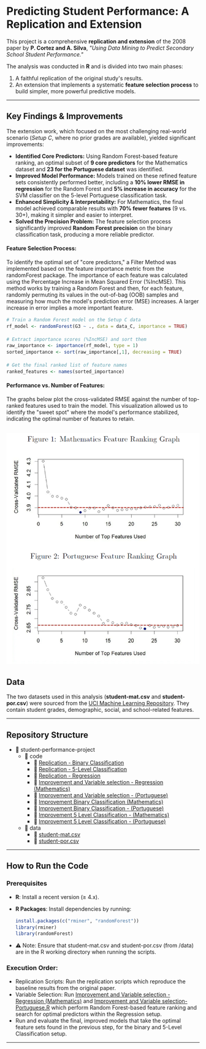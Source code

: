 # Predicting Student Performance: A Replication and Extension  

This project is a comprehensive **replication and extension** of the 2008 paper by **P. Cortez and A. Silva**, *"Using Data Mining to Predict Secondary School Student Performance."*  

The analysis was conducted in **R** and is divided into two main phases:  
1. A faithful replication of the original study's results.  
2. An extension that implements a systematic **feature selection process** to build simpler, more powerful predictive models.  

---

## Key Findings & Improvements  

The extension work, which focused on the most challenging real-world scenario (*Setup C*, where no prior grades are available), yielded significant improvements:  

- **Identified Core Predictors:** Using Random Forest-based feature ranking, an optimal subset of **9 core predictors** for the Mathematics dataset and **23 for the Portuguese dataset** was identified.
- **Improved Model Performance:** Models trained on these refined feature sets consistently performed better, including a **10% lower RMSE in regression** for the Random Forest and **5% increase in accuracy** for the SVM classifier on the 5-level Portuguese classification task.  
- **Enhanced Simplicity & Interpretability:** For Mathematics, the final model achieved comparable results with **70% fewer features** (9 vs. 30+), making it simpler and easier to interpret.  
- **Solved the Precision Problem:** The feature selection process significantly improved **Random Forest precision** on the binary classification task, producing a more reliable predictor.

#### Feature Selection Process:
To identify the optimal set of "core predictors," a Filter Method was implemented based on the feature importance metric from the randomForest package. The importance of each feature was calculated using the Percentage Increase in Mean Squared Error (%IncMSE). This method works by training a Random Forest and then, for each feature, randomly permuting its values in the out-of-bag (OOB) samples and measuring how much the model's prediction error (MSE) increases. A larger increase in error implies a more important feature.  

 ```R
# Train a Random Forest model on the Setup C data
rf_model <- randomForest(G3 ~ ., data = data_C, importance = TRUE)

# Extract importance scores (%IncMSE) and sort them
raw_importance <- importance(rf_model, type = 1)
sorted_importance <- sort(raw_importance[,1], decreasing = TRUE)

# Get the final ranked list of feature names
ranked_features <- names(sorted_importance)
```
#### Performance vs. Number of Features:
The graphs below plot the cross-validated RMSE against the number of top-ranked features used to train the model. This visualization allowed us to identify the "sweet spot" where the model's performance stabilized, indicating the optimal number of features to retain.  

![RMSE vs Top Features](./Student-Performance-Project/top_features_graph.png)
---

## Data  

The two datasets used in this analysis (**student-mat.csv** and **student-por.csv**) were sourced from the [UCI Machine Learning Repository](https://archive.ics.uci.edu/ml/datasets/student+performance). They contain student grades, demographic, social, and school-related features.  

---
## Repository Structure  

- 📁 student-performance-project  
  - 📁 code  
    - 📄 [Replication - Binary Classification](./Student-Performance-Project/code/Replication%20Binary%20Classification.R)  
    - 📄 [Replication - 5-Level Classification](./Student-Performance-Project/code/Replication%20Binary%20Classification.R)
    - 📄 [Replication - Regression](./Student-Performance-Project/code/Replication%20Regression.R)
    - 📄 [Improvement and Variable selection - Regression (Mathematics)](./Student-Performance-Project/code/Improvement%20Regression%20and%20Variable%20selection%20-%20Mathematics.R)  
    - 📄 [Improvement and Variable selection - (Portuguese)](./Student-Performance-Project/code/Improvement%20Regression%20and%20Variable%20selection%20-%20Portuguese.R)  
    - 📄 [Improvement Binary Classification (Mathematics)](./code/Improvement%20Binary%20Classification%20-%20Mathematics.R)  
    - 📄 [Improvement Binary Classification - (Portuguese)](./code/Improvement%20Binary%20Classification%20-%20Portuguese.R)  
    - 📄 [Improvement 5 Level Classification - (Mathematics)](./code/Improvement%205%20Level%20Classification%20-%20Mathematics.R)  
    - 📄 [Improvement 5 Level Classification - (Portuguese)](./code/Improvement%205%20Level%20Classification%20-%20Portuguese.R)  
  - 📁 data  
    - 📄 [student-mat.csv](./Student-Performance-Project/data/student-mat.csv)  
    - 📄 [student-por.csv](./Student-Performance-Project/data/student-por.csv)  
---
## How to Run the Code  

### Prerequisites  

- **R**: Install a recent version (≥ 4.x).  
- **R Packages**: Install dependencies by running:
  
  ```R
  install.packages(c("rminer", "randomForest"))
  library(rminer)
  library(randomForest)
- ⚠ Note: Ensure that student-mat.csv and student-por.csv (from /data) are in the R working directory when running the scripts.
  
### Execution Order:  
- Replication Scripts: Run the replication scripts which reproduce the baseline results from the original paper.
- Variable Selection: Run [Improvement and Variable selection - Regression (Mathematics)](./Student-Performance-Project/code/Improvement%20Regression%20and%20Variable%20selection%20-%20Mathematics.R) and [Improvement and Variable selection- Portuguese.R](./Student-Performance-Project/code/Improvement%20Regression%20and%20Variable%20selection%20-%20Portuguese.R) which perform Random Forest-based feature ranking and search for optimal predictors within the Regression setup.
- Run and evaluate the final, improved models that take the optimal feature sets found in the previous step, for the binary and 5-Level Classification setup.
---

